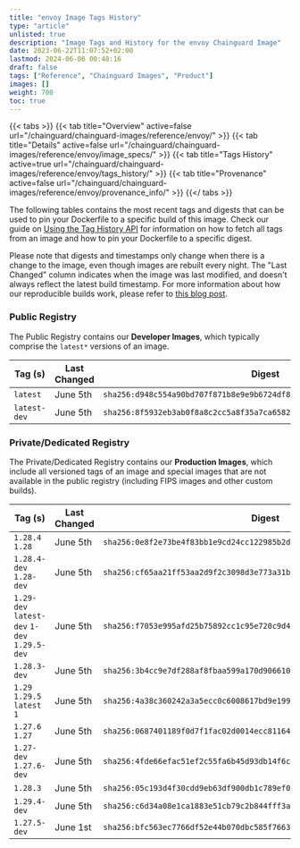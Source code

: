 ```yaml
---
title: "envoy Image Tags History"
type: "article"
unlisted: true
description: "Image Tags and History for the envoy Chainguard Image"
date: 2023-06-22T11:07:52+02:00
lastmod: 2024-06-06 00:48:16
draft: false
tags: ["Reference", "Chainguard Images", "Product"]
images: []
weight: 700
toc: true
---
```


{{< tabs >}}
{{< tab title="Overview" active=false url="/chainguard/chainguard-images/reference/envoy/" >}}
{{< tab title="Details" active=false url="/chainguard/chainguard-images/reference/envoy/image_specs/" >}}
{{< tab title="Tags History" active=true url="/chainguard/chainguard-images/reference/envoy/tags_history/" >}}
{{< tab title="Provenance" active=false url="/chainguard/chainguard-images/reference/envoy/provenance_info/" >}}
{{</ tabs >}}

The following tables contains the most recent tags and digests that can be used to pin your Dockerfile to a specific build of this image. Check our guide on [Using the Tag History API](/chainguard/chainguard-images/using-the-tag-history-api/) for information on how to fetch all tags from an image and how to pin your Dockerfile to a specific digest.

Please note that digests and timestamps only change when there is a change to the image, even though images are rebuilt every night. The "Last Changed" column indicates when the image was last modified, and doesn't always reflect the latest build timestamp. For more information about how our reproducible builds work, please refer to [this blog post](https://www.chainguard.dev/unchained/reproducing-chainguards-reproducible-image-builds).

### Public Registry
The Public Registry contains our **Developer Images**, which typically comprise the `latest*` versions of an image.

| Tag (s)       | Last Changed | Digest                                                                    |
|---------------|--------------|---------------------------------------------------------------------------|
|  `latest`     | June 5th     | `sha256:d948c554a90bd707f871b8e9e9b6724df82f5387919c263a03094ea631cbaf05` |
|  `latest-dev` | June 5th     | `sha256:8f5932eb3ab0f8a8c2cc5a8f35a7ca6582ed6703bd6f4051b1a609f6e81af65f` |


### Private/Dedicated Registry
The Private/Dedicated Registry contains our **Production Images**, which include all versioned tags of an image and special images that are not available in the public registry (including FIPS images and other custom builds).

| Tag (s)                                       | Last Changed | Digest                                                                    |
|-----------------------------------------------|--------------|---------------------------------------------------------------------------|
|  `1.28.4` `1.28`                              | June 5th     | `sha256:0e8f2e73be4f83bb1e9cd24cc122985b2d30945d244851bc267c2e8d857a7f82` |
|  `1.28.4-dev` `1.28-dev`                      | June 5th     | `sha256:cf65aa21ff53aa2d9f2c3098d3e773a31b1726993fc9182aee805b7306ec5c29` |
|  `1.29-dev` `latest-dev` `1-dev` `1.29.5-dev` | June 5th     | `sha256:f7053e995afd25b75892cc1c95e720c9d43fbf752e5d5c31ae2718cc183bd6bf` |
|  `1.28.3-dev`                                 | June 5th     | `sha256:3b4cc9e7df288af8fbaa599a170d9066106a83a7bd0ac9186421bbe87447b344` |
|  `1.29` `1.29.5` `latest` `1`                 | June 5th     | `sha256:4a38c360242a3a5ecc0c6008617bd9e1991dd80aec9860bdf2c8abc66840ab60` |
|  `1.27.6` `1.27`                              | June 5th     | `sha256:0687401189f0d7f1fac02d0014ecc811647342b96412ac11b3be9609bdc89789` |
|  `1.27-dev` `1.27.6-dev`                      | June 5th     | `sha256:4fde66efac51ef2c55fa6b45d93db14f6cfc0b77967b9edb1dcfe2c0df9f35bc` |
|  `1.28.3`                                     | June 5th     | `sha256:05c193d4f30cdd9eb63df900db1c789ef0d3beb3682991f45d4143ab40acc882` |
|  `1.29.4-dev`                                 | June 5th     | `sha256:c6d34a08e1ca1883e51cb79c2b844fff3a4758aa22f889cc05868b9028f3e493` |
|  `1.27.5-dev`                                 | June 1st     | `sha256:bfc563ec7766df52e44b070dbc585f76634473bc003937e7b18f7414cdeaf339` |

